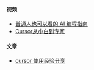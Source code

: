 #### 视频
- [普通人也可以看的 AI 编程指南](https://www.bilibili.com/video/BV1yorUYWEGD)
- [Cursor从小白到专家](https://www.bilibili.com/video/BV1fX63YqEgT/)

#### 文章
- [cursor 使用经验分享](https://juejin.cn/post/7440482461762601010)
